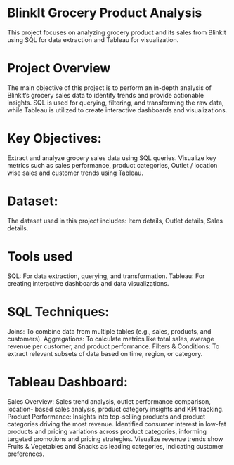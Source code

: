 # BlinkIt Grocery Product Analysis
This project focuses on analyzing grocery product and its sales from Blinkit using SQL for data extraction and Tableau for visualization.
# Project Overview
The main objective of this project is to perform an in-depth analysis of Blinkit’s grocery sales data to identify trends and provide actionable insights. SQL is used for querying, filtering, and transforming the raw data, while Tableau is utilized to create interactive dashboards and visualizations.
# Key Objectives:
Extract and analyze grocery sales data using SQL queries.
Visualize key metrics such as sales performance, product categories, Outlet / location wise sales and customer trends using Tableau.
# Dataset:
The dataset used in this project includes:
Item details, Outlet details, Sales details.
# Tools used
SQL: For data extraction, querying, and transformation.
Tableau: For creating interactive dashboards and data visualizations.
# SQL Techniques:
Joins: To combine data from multiple tables (e.g., sales, products, and customers).
Aggregations: To calculate metrics like total sales, average revenue per customer, and product performance.
Filters & Conditions: To extract relevant subsets of data based on time, region, or category.
# Tableau Dashboard:
Sales Overview: Sales trend analysis, outlet performance comparison, location- based sales analysis, product category insights and KPI tracking.
Product Performance: Insights into top-selling products and product categories driving the most revenue.
Identified consumer interest in low-fat products and pricing variations across product categories, informing targeted promotions and pricing strategies.
Visualize revenue trends show Fruits & Vegetables and Snacks as leading categories, indicating customer preferences.
